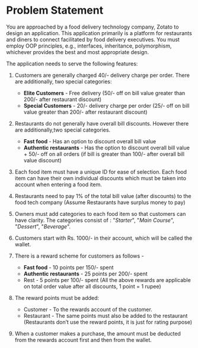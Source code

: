 # Problem Statement

You are approached by a food delivery technology company, Zotato to design an application. This application primarily is a platform for restaurants and diners to connect facilitated by food delivery executives. You must employ OOP principles, e.g., interfaces, inheritance,
polymorphism, whichever provides the best and most appropriate design.

The application needs to serve the following features:
1. Customers are generally charged 40/- delivery charge per order. There are additionally, two special categories:
    * **Elite Customers** - Free delivery (50/- off on bill value greater than 200/- after restaurant discount)
    * **Special Customers** - 20/- delivery charge per order (25/- off on bill value greater than 200/- after restaurant discount)
    
2. Restaurants do not generally have overall bill discounts. However there are additionally,two special categories.
    * **Fast food** - Has an option to discount overall bill value
    * **Authentic restaurants** - Has the option to discount overall bill value + 50/- off on all orders (if bill is greater than 100/- after overall bill value discount)

3. Each food item must have a unique ID for ease of selection. Each food item can have their own individual discounts which must be taken into account when entering a food item.


4. Restaurants need to pay 1% of the total bill value (after discounts) to the food tech company (Assume Restaurants have surplus money to pay)

5. Owners must add categories to each food item so that customers can have clarity. The categories consist of : "*Starter*", "*Main Course*", "*Dessert*", "*Beverage*".

6. Customers start with Rs. 1000/- in their account, which will be called the wallet.

7. There is a reward scheme for customers as follows -
    * **Fast food** - 10 points per 150/- spent
    * **Authentic restaurants** - 25 points per 200/- spent
    * Rest - 5 points per 100/- spent
    (All the above rewards are applicable on total order value after all discounts, 1 point = 1 rupee)

8. The reward points must be added:
    * Customer - To the rewards account of the customer.
    * Restaurant - The same points must also be added to the restaurant
    (Restaurants don’t use the reward points, it is just for rating purpose)

9. When a customer makes a purchase, the amount must be deducted from the rewards account first and then from the wallet.

